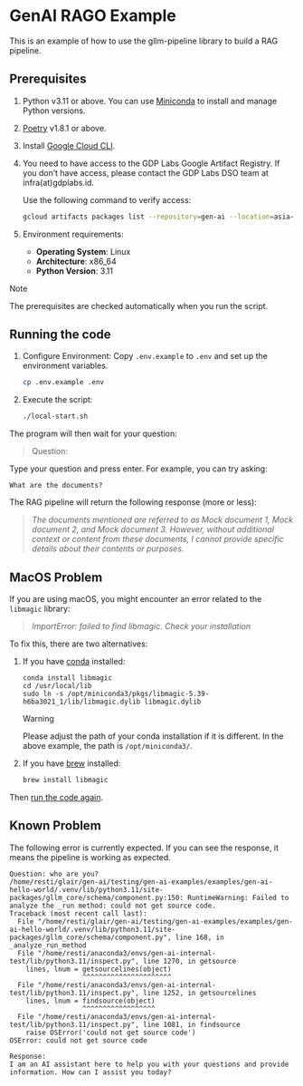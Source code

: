 # GenAI RAGO Example

This is an example of how to use the gllm-pipeline library to build a RAG pipeline.

## Prerequisites

1. Python v3.11 or above.
   You can use [Miniconda](http://conda.pydata.org/miniconda.html) to install and manage Python versions.
2. [Poetry](https://python-poetry.org/docs/) v1.8.1 or above.
3. Install [Google Cloud CLI](https://cloud.google.com/sdk/docs/install#linux).
4. You need to have access to the GDP Labs Google Artifact Registry.
   If you don’t have access, please contact the GDP Labs DSO team at infra(at)gdplabs.id.

   Use the following command to verify access:

   ```bash
   gcloud artifacts packages list --repository=gen-ai --location=asia-southeast2 --project=gdp-labs
   ```

5. Environment requirements:
   - **Operating System**: Linux
   - **Architecture**: x86_64
   - **Python Version**: 3.11

> [!NOTE]
> The prerequisites are checked automatically when you run the script.

## Running the code

1. Configure Environment: Copy `.env.example` to `.env` and set up the environment variables.

   ```bash
   cp .env.example .env
   ```

2. Execute the script:

   ```bash
   ./local-start.sh
   ```

The program will then wait for your question:

> Question:

Type your question and press enter. For example, you can try asking:

```
What are the documents?
```

The RAG pipeline will return the following response (more or less):

> _The documents mentioned are referred to as Mock document 1, Mock document 2, and Mock document 3. However, without additional context or content from these documents, I cannot provide specific details about their contents or purposes._

## MacOS Problem

If you are using macOS, you might encounter an error related to the `libmagic` library:

> _ImportError: failed to find libmagic. Check your installation_

To fix this, there are two alternatives:

1. If you have [conda](https://docs.anaconda.com/miniconda/install/) installed:

   ```
   conda install libmagic
   cd /usr/local/lib
   sudo ln -s /opt/miniconda3/pkgs/libmagic-5.39-h6ba3021_1/lib/libmagic.dylib libmagic.dylib
   ```

   > [!WARNING]
   > Please adjust the path of your conda installation if it is different. In the above example, the path is `/opt/miniconda3/`.

2. If you have [brew](https://brew.sh/) installed:

   ```bash
   brew install libmagic
   ```

Then [run the code again](#running-the-code).

## Known Problem

The following error is currently expected. If you can see the response, it means the pipeline is working as expected.

```
Question: who are you?
/home/resti/glair/gen-ai/testing/gen-ai-examples/examples/gen-ai-hello-world/.venv/lib/python3.11/site-packages/gllm_core/schema/component.py:150: RuntimeWarning: Failed to analyze the _run method: could not get source code.
Traceback (most recent call last):
  File "/home/resti/glair/gen-ai/testing/gen-ai-examples/examples/gen-ai-hello-world/.venv/lib/python3.11/site-packages/gllm_core/schema/component.py", line 168, in _analyze_run_method
  File "/home/resti/anaconda3/envs/gen-ai-internal-test/lib/python3.11/inspect.py", line 1270, in getsource
    lines, lnum = getsourcelines(object)
                  ^^^^^^^^^^^^^^^^^^^^^^
  File "/home/resti/anaconda3/envs/gen-ai-internal-test/lib/python3.11/inspect.py", line 1252, in getsourcelines
    lines, lnum = findsource(object)
                  ^^^^^^^^^^^^^^^^^^
  File "/home/resti/anaconda3/envs/gen-ai-internal-test/lib/python3.11/inspect.py", line 1081, in findsource
    raise OSError('could not get source code')
OSError: could not get source code

Response:
I am an AI assistant here to help you with your questions and provide information. How can I assist you today?
```
